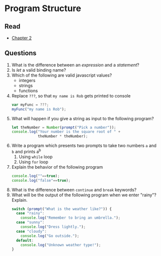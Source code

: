 Program Structure
=================

Read
----
* [Chapter 2](http://eloquentjavascript.net/02_program_structure.html)

## Questions
1. What is the difference between an _expression_ and a _statement_? 
1. Is _let_ a valid binding name?
1. Which of the following are valid javascript values?
	* integers
	* strings
	* functions
1. Replace `???`, so that `my name is Rob` gets printed to console
	```javascript
	var myFunc = ???;
	myFunc("my name is Rob");
	```
1. What will happen if you give a string as input to the following program?
	```javascript
	let theNumber = Number(prompt("Pick a number"));
	console.log("Your number is the square root of " +
	            theNumber * theNumber);
	```
1. Write a program which presents two prompts to take two numbers `a` and `b` and prints a<sup>b</sup>
	1. Using `while` loop
	1. Using `for` loop
1. Explain the behavior of the following program
	```javascript
	console.log(""==true);
	console.log("false"==true);
	```
1. What is the difference between `continue` and `break` keywords?
1. What will be the output of the following program when we enter "rainy"? Explain.
	```javascript
	switch (prompt("What is the weather like?")) {
	  case "rainy":
		console.log("Remember to bring an umbrella.");
	  case "sunny":
		console.log("Dress lightly.");
	  case "cloudy":
		console.log("Go outside.");
	  default:
		console.log("Unknown weather type!");
	}	
	```
